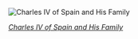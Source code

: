 
![Charles IV of Spain and His Family](https://upload.wikimedia.org/wikipedia/commons/thumb/5/55/La_familia_de_Carlos_IV.jpg/525px-La_familia_de_Carlos_IV.jpg)

*[Charles IV of Spain and His Family](https://wikipedia.org/wiki/File:La_familia_de_Carlos_IV.jpg)*
